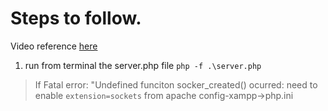 # Steps to follow.

Video reference [here](https://www.youtube.com/watch?v=75CCxIBs4Ak)

1. run from terminal the server.php file
`php -f .\server.php`
> If Fatal error: "Undefined funciton socker_created() ocurred:
> need to enable `extension=sockets` from apache config-xampp->php.ini
